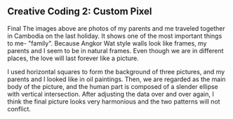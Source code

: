 ## Creative Coding 2: Custom Pixel
Final
The images above are photos of my parents and me traveled together in Cambodia on the last holiday. It shows one of the most important things to me- "family".
Because Angkor Wat style walls look like frames, my parents and I seem to be in natural frames. Even though we are in different places, the love will last forever like a picture. 

I used horizontal squares to form the background of three pictures, and my parents and I looked like in oil paintings. Then, we are regarded as the main body of the picture, and the human part is composed of a slender ellipse with vertical intersection. After adjusting the data over and over again, I think the final picture looks very harmonious and the two patterns will not conflict.